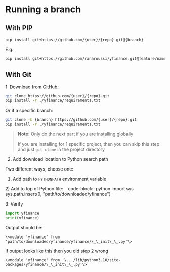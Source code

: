 # Running a branch

## With PIP

``` bash
pip install git+https://github.com/{user}/{repo}.git@{branch}
```

E.g.:

``` bash
pip install git+https://github.com/ranaroussi/yfinance.git@feature/name
```

## With Git

1: Download from GitHub:

``` bash
git clone https://github.com/{user}/{repo}.git
pip install -r ./yfinance/requirements.txt
```

Or if a specific branch:

``` bash
git clone -b {branch} https://github.com/{user}/{repo}.git
pip install -r ./yfinance/requirements.txt
```

> **Note:** Only do the next part if you are installing globally
>
> If you are installing for 1 specific project, then you can skip this
> step and just `git clone` in the project directory

2.  Add download location to Python search path

Two different ways, choose one:

1)  Add path to `PYTHONPATH` environment variable

2\) Add to top of Python file: .. code-block:: python import sys
sys.path.insert(0, "path/to/downloaded/yfinance")

3: Verify

``` python
import yfinance
print(yfinance)
```

Output should be:

`\<module 'yfinance' from
'path/to/downloaded/yfinance/yfinance/\_\_init\_\_.py'\>`

If output looks like this then you did step 2 wrong

`\<module 'yfinance' from
'\.../lib/python3.10/site-packages/yfinance/\_\_init\_\_.py'\>`
